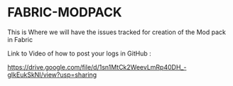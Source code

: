 # FABRIC-MODPACK


This is Where we will have the issues tracked for creation of the Mod pack in Fabric

Link to Video of how to post your logs in GitHub : 

https://drive.google.com/file/d/1sn1MtCk2WeevLmRp40DH_-gIkEukSkNI/view?usp=sharing
